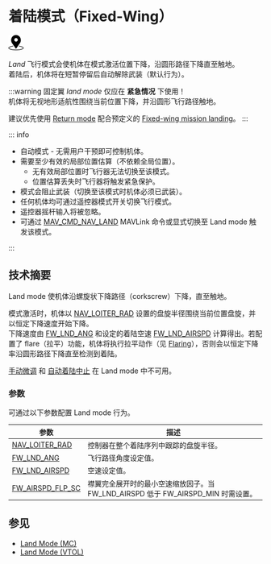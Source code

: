 # 着陆模式（Fixed-Wing）

<img src="../../assets/site/position_fixed.svg" title="Position estimate required (e.g. GPS)" width="30px" />

_Land_ 飞行模式会使机体在模式激活位置下降，沿圆形路径下降直至触地。  
着陆后，机体将在短暂停留后自动解除武装（默认行为）。

:::warning
固定翼 _land mode_ 仅应在 **紧急情况** 下使用！  
机体将无视地形适航性围绕当前位置下降，并沿圆形飞行路径触地。

建议优先使用 [Return mode](../flight_modes_fw/return.md) 配合预定义的 [Fixed-wing mission landing](../flight_modes_fw/mission.md#mission-landing)。
:::

::: info

- 自动模式 - 无需用户干预即可控制机体。
- 需要至少有效的局部位置估算（不依赖全局位置）。
  - 无有效局部位置时飞行器无法切换至该模式。
  - 位置估算丢失时飞行器将触发紧急保护。
- 模式会阻止武装（切换至该模式时机体必须已武装）。
- 任何机体均可通过遥控器模式开关切换飞行模式。
- 遥控器摇杆输入将被忽略。
- 可通过 [MAV_CMD_NAV_LAND](https://mavlink.io/en/messages/common.html#MAV_CMD_NAV_LAND) MAVLink 命令或显式切换至 Land mode 触发该模式。

<!-- https://github.com/PX4/PX4-Autopilot/blob/main/src/modules/commander/ModeUtil/mode_requirements.cpp -->
:::

## 技术摘要

Land mode 使机体沿螺旋状下降路径（corkscrew）下降，直至触地。

模式激活时，机体以 [NAV_LOITER_RAD](#NAV_LOITER_RAD) 设置的盘旋半径围绕当前位置盘旋，并以恒定下降速度开始下降。  
下降速度由 [FW_LND_ANG](#FW_LND_ANG) 和设定的着陆空速 [FW_LND_AIRSPD](#FW_LND_AIRSPD) 计算得出。若配置了 flare（拉平）功能，机体将执行拉平动作（见 [Flaring](../flight_modes_fw/mission.md#flaring-roll-out)），否则会以恒定下降率沿圆形路径下降直至检测到着陆。

[手动微调](../flight_modes_fw/mission.md#automatic-abort) 和 [自动着陆中止](../flight_modes_fw/mission.md#nudging) 在 Land mode 中不可用。

### 参数

可通过以下参数配置 Land mode 行为。

| 参数                                                                                             | 描述                                                                  |
| ----------------------------------------------------------------------------------------------------- | ---------------------------------------------------------------------------- |
| <a id="NAV_LOITER_RAD"></a>[NAV_LOITER_RAD](../advanced_config/parameter_reference.md#NAV_LOITER_RAD) | 控制器在整个着陆序列中跟踪的盘旋半径。 |
| <a id="FW_LND_ANG"></a>[FW_LND_ANG](../advanced_config/parameter_reference.md#FW_LND_ANG)             | 飞行路径角度设定值。                                              |
| <a id="FW_LND_AIRSPD"></a>[FW_LND_AIRSPD](../advanced_config/parameter_reference.md#FW_LND_AIRSPD)    | 空速设定值。                                                       |
| <a id="FW_AIRSPD_FLP_SC"></a>[FW_AIRSPD_FLP_SC](../advanced_config/parameter_reference.md#FW_AIRSPD_FLP_SC)    | 襟翼完全展开时的最小空速缩放因子。当 FW_LND_AIRSPD 低于 FW_AIRSPD_MIN 时需设置。 |

## 参见

- [Land Mode (MC)](../flight_modes_mc/land.md)
- [Land Mode (VTOL)](../flight_modes_vtol/land.md)
